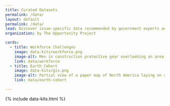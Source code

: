 ```yaml
---
title: Curated Datasets
permalink: /data/
layout: default
permalink: /data/
lead: Discover issue-specific data recommended by government experts and test-driven by teams working to solve the nation’s biggest challenges.
organization: by The Opportunity Project

cards:
  - title: Workforce Challenges
    image: data-kits/workforce.png
    image-alt: Men in construction protective gear overlooking an area being developed
    link: data/workforce
  - title: Earth Cohort
    image: data-kits/gis.png
    image-alt: Partial view of a paper map of North America laying on a wooden tabletop
    link: data/earth-cohort

---
```

<!-- {% include three-column-static-cards.html %} -->
{% include data-kits.html %}

